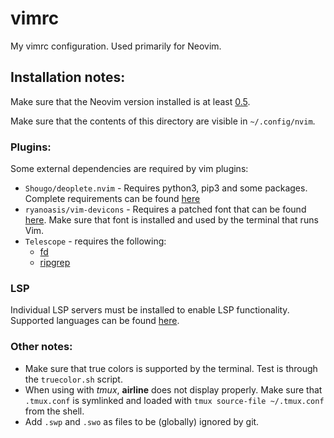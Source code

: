 # vimrc

My vimrc configuration. Used primarily for Neovim.

## Installation notes:

Make sure that the Neovim version installed is at least [0.5](https://github.com/neovim/neovim/releases).

Make sure that the contents of this directory are visible in `~/.config/nvim`.

### Plugins:

Some external dependencies are required by vim plugins:

- `Shougo/deoplete.nvim` - Requires python3, pip3 and some packages. Complete requirements can be found [here](https://github.com/Shougo/deoplete.nvim#install)
- `ryanoasis/vim-devicons` - Requires a patched font that can be found [here](https://github.com/ryanoasis/nerd-fonts). Make sure that font is installed and used by the terminal that runs Vim.
- `Telescope` - requires the following:
  - [fd](https://github.com/sharkdp/fd)
  - [ripgrep](https://github.com/BurntSushi/ripgrep)

### LSP

Individual LSP servers must be installed to enable LSP functionality. Supported languages
can be found [here](https://github.com/neovim/nvim-lspconfig/blob/master/CONFIG.md).

### Other notes:

- Make sure that true colors is supported by the terminal. Test is through the `truecolor.sh` script.
- When using with *tmux*, **airline** does not display properly. Make sure that `.tmux.conf` is symlinked and loaded with `tmux source-file ~/.tmux.conf` from the shell.
- Add `.swp` and `.swo` as files to be (globally) ignored by git. 
